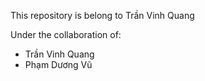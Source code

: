 This repository is belong to Trần Vinh Quang

Under the collaboration of:
- Trần Vinh Quang
- Phạm Dương Vũ
